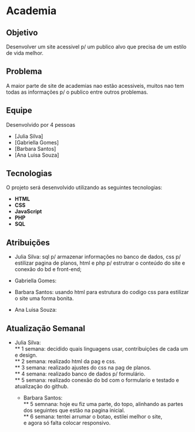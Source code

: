 # **Academia**

## **Objetivo**
Desenvolver um site acessivel p/ um publico alvo que precisa de um estilo de vida melhor.

## **Problema**
A maior parte de site de academias nao estão acessiveis, muitos nao tem todas as informações p/ o publico entre outros problemas.

##  **Equipe**
Desenvolvido por 4 pessoas
* [Julia Silva]
* [Gabriella Gomes]
* [Barbara Santos]
* [Ana Luisa Souza]

## **Tecnologias** 
O projeto será desenvolvido utilizando as seguintes tecnologias:
* **HTML** 
* **CSS** 
* **JavaScript** 
* **PHP** 
* **SQL**

## **Atribuições**
* Julia Silva: sql p/ armazenar informações no banco de dados, css p/ estilizar pagina de planos, html e php p/ estrutrar o conteúdo do site e conexão do bd e front-end;
* Gabriella Gomes:
* Barbara Santos: usando html para estrutura do codigo css para estilizar o site uma forma bonita.

* Ana Luisa Souza:

 ## **Atualização Semanal** 
 * Julia Silva: <br>
   ** 1 semana: decidido quais linguagens usar, contribuições de cada um e design.  <br>
   ** 2 semana: realizado html da pag e css.  <br>
   ** 3 semana: realizado ajustes do css na pag de planos.  <br>
   ** 4 semana: realizado banco de dados p/ formulário.  <br>
   ** 5 semana: realizado conexão do bd com o formulario e testado e atualização do github.

   * Barbara Santos: <br>
** 5 semnana: hoje eu fiz uma parte, do topo, alinhando as partes <br>
dos seguintes que estão na pagina inicial.<br>
** 6 semana: tentei arrumar o botao, estilei melhor o site, <br> e agora só falta colocar responsivo.

   
   
